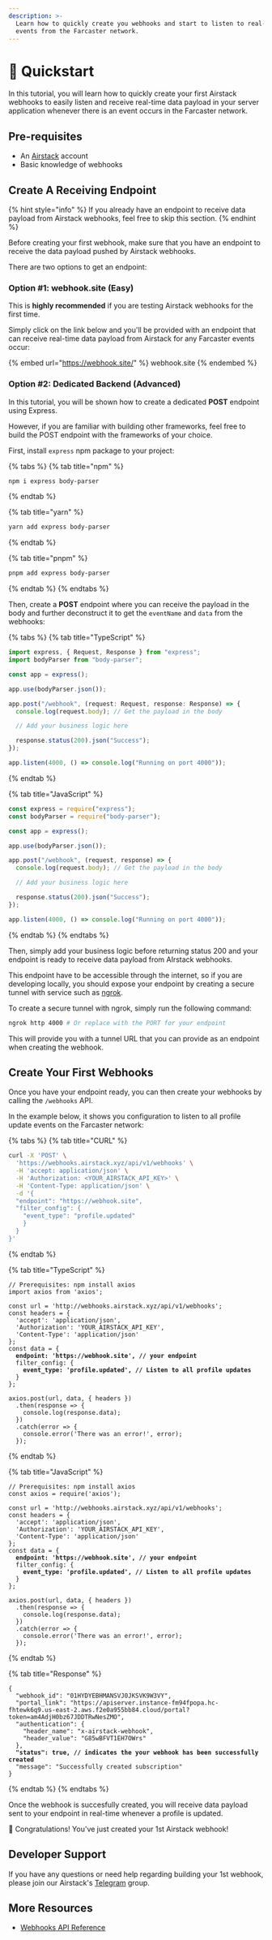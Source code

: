 ```yaml
---
description: >-
  Learn how to quickly create you webhooks and start to listen to real-time
  events from the Farcaster network.
---
```


# 🚀 Quickstart

In this tutorial, you will learn how to quickly create your first Airstack webhooks to easily listen and receive real-time data payload in your server application whenever there is an event occurs in the Farcaster network.

## Pre-requisites

* An [Airstack](https://airstack.xyz/) account
* Basic knowledge of webhooks

## Create A Receiving Endpoint

{% hint style="info" %}
If you already have an endpoint to receive data payload from Airstack webhooks, feel free to skip this section.
{% endhint %}

Before creating your first webhook, make sure that you have an endpoint to receive the data payload pushed by Airstack webhooks.

There are two options to get an endpoint:

### Option #1: webhook.site (Easy)

This is **highly recommended** if you are testing Airstack webhooks for the first time.

Simply click on the link below and you'll be provided with an endpoint that can receive real-time data payload from Airstack for any Farcaster events occur:

{% embed url="https://webhook.site/" %}
webhook.site
{% endembed %}

### Option #2: Dedicated Backend (Advanced)

In this tutorial, you will be shown how to create a dedicated **POST** endpoint using Express.

However, if you are familiar with building other frameworks, feel free to build the POST endpoint with the frameworks of your choice.

First, install `express` npm package to your project:

{% tabs %}
{% tab title="npm" %}
```sh
npm i express body-parser
```
{% endtab %}

{% tab title="yarn" %}
```sh
yarn add express body-parser
```
{% endtab %}

{% tab title="pnpm" %}
```sh
pnpm add express body-parser
```
{% endtab %}
{% endtabs %}

Then, create a **POST** endpoint where you can receive the payload in the body and further deconstruct it to get the `eventName` and `data` from the webhooks:

{% tabs %}
{% tab title="TypeScript" %}
```typescript
import express, { Request, Response } from "express";
import bodyParser from "body-parser";

const app = express();

app.use(bodyParser.json());

app.post("/webhook", (request: Request, response: Response) => {
  console.log(request.body); // Get the payload in the body

  // Add your business logic here

  response.status(200).json("Success");
});

app.listen(4000, () => console.log("Running on port 4000"));
```
{% endtab %}

{% tab title="JavaScript" %}
```javascript
const express = require("express");
const bodyParser = require("body-parser");

const app = express();

app.use(bodyParser.json());

app.post("/webhook", (request, response) => {
  console.log(request.body); // Get the payload in the body

  // Add your business logic here

  response.status(200).json("Success");
});

app.listen(4000, () => console.log("Running on port 4000"));
```
{% endtab %}
{% endtabs %}

Then, simply add your business logic before returning status 200 and your endpoint is ready to receive data payload from AIrstack webhooks.

This endpoint have to be accessible through the internet, so if you are developing locally, you should expose your endpoint by creating a secure tunnel with service such as [ngrok](https://ngrok.com).

To create a secure tunnel with ngrok, simply run the following command:

```sh
ngrok http 4000 # Or replace with the PORT for your endpoint
```

This will provide you with a tunnel URL that you can provide as an endpoint when creating the webhook.

## Create Your First Webhooks

Once you have your endpoint ready, you can then create your webhooks by calling the `/webhooks` API.

In the example below, it shows you configuration to listen to all profile update events on the Farcaster network:

{% tabs %}
{% tab title="CURL" %}
```sh
curl -X 'POST' \
  'https://webhooks.airstack.xyz/api/v1/webhooks' \
  -H 'accept: application/json' \
  -H 'Authorization: <YOUR_AIRSTACK_API_KEY>' \
  -H 'Content-Type: application/json' \
  -d '{
  "endpoint": "https://webhook.site",
  "filter_config": {
    "event_type": "profile.updated"
    }
  }
}'
```
{% endtab %}

{% tab title="TypeScript" %}
<pre class="language-typescript"><code class="lang-typescript">// Prerequisites: npm install axios
import axios from 'axios';

const url = 'http://webhooks.airstack.xyz/api/v1/webhooks';
const headers = {
  'accept': 'application/json',
  'Authorization': 'YOUR_AIRSTACK_API_KEY',
  'Content-Type': 'application/json'
};
const data = {
<strong>  endpoint: 'https://webhook.site', // your endpoint
</strong>  filter_config: {
<strong>    event_type: 'profile.updated', // Listen to all profile updates
</strong>  }
};

axios.post(url, data, { headers })
  .then(response => {
    console.log(response.data);
  })
  .catch(error => {
    console.error('There was an error!', error);
  });
</code></pre>
{% endtab %}

{% tab title="JavaScript" %}
<pre class="language-javascript"><code class="lang-javascript">// Prerequisites: npm install axios
const axios = require('axios');

const url = 'http://webhooks.airstack.xyz/api/v1/webhooks';
const headers = {
  'accept': 'application/json',
  'Authorization': 'YOUR_AIRSTACK_API_KEY',
  'Content-Type': 'application/json'
};
const data = {
<strong>  endpoint: 'https://webhook.site', // your endpoint
</strong>  filter_config: {
<strong>    event_type: 'profile.updated', // Listen to all profile updates
</strong>  }
};

axios.post(url, data, { headers })
  .then(response => {
    console.log(response.data);
  })
  .catch(error => {
    console.error('There was an error!', error);
  });
</code></pre>
{% endtab %}

{% tab title="Response" %}
<pre class="language-json"><code class="lang-json">{
  "webhook_id": "01HYDYEBHMANSVJ0JKSVK9W3VY",
  "portal_link": "https://apiserver.instance-fm94fpopa.hc-fhtewk6q9.us-east-2.aws.f2e0a955bb84.cloud/portal?token=am4AdjH0bz67JDDTRwNesZMO",
  "authentication": {
    "header_name": "x-airstack-webhook",
    "header_value": "G85wBFVT1EH7OWrs"
  },
<strong>  "status": true, // indicates the your webhook has been successfully created
</strong>  "message": "Successfully created subscription"
}
</code></pre>
{% endtab %}
{% endtabs %}

Once the webhook is succesfully created, you will receive data payload sent to your endpoint in real-time whenever a profile is updated.

🥳 Congratulations! You've just created your 1st Airstack webhook!

## Developer Support

If you have any questions or need help regarding building your 1st webhook, please join our Airstack's [Telegram](https://t.me/+1k3c2FR7z51mNDRh) group.

## More Resources

* [Webhooks API Reference](../../webhooks-api-reference/overview/)
